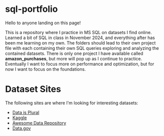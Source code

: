 # sql-portfolio
Hello to anyone landing on this page!

This is a repository where I practice in MS SQL on datasets I find online. Learned a bit of SQL in class in November 2024, and everything after has been me learning on my own. The folders should lead to their own project file with each containing their own SQL queries exploring and analyzing the contained datasets. There is only one project I have available called **amazon_purchases**, but more will pop up as I continue to practice. Eventually I want to focus more on performance and optimization, but for now I want to focus on the foundations.

# Dataset Sites
The following sites are where I'm looking for interesting datasets:
- [Data is Plural](https://www.data-is-plural.com/archive/)
- [Kaggle](https://www.kaggle.com/)
- [Awesome Data Repository](https://github.com/awesomedata/awesome-public-datasets)
- [Data.gov](https://data.gov/)
